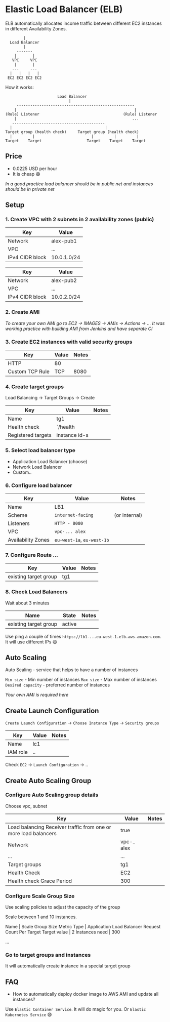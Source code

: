 # Elastic Load Balancer (ELB)

ELB automatically allocates income traffic between different EC2 instances in different Availability Zones.

```
        |
  Load Balancer
        |
     -------
    |       |
   VPC     VPC
    |       |
   ---     ---
  |   |   |   |
 EC2 EC2 EC2 EC2
```

How it works:

```
                       Load Balancer
                            |
     ----------------------------------------------------
    |                                                    |       
(Rule) Listener                                     (Rule) Listener
    |                                                   ...       
   -----------------------------------------    
  |                                         |   
Target group (health check)     Target group (health check)
  |         |                         |         |         |
Target    Target                    Target    Target    Target
```

## Price

* 0.0225 USD per hour
* It is cheap :smile:

*In a good practice load balancer should be in public net and instances should be in private net*

## Setup

### 1. Create VPC with 2 subnets in 2 availability zones (public)

Key | Value
--- | -----
Network | alex-pub1
VPC | ...
IPv4 CIDR block | 10.0.1.0/24

Key | Value
--- | -----
Network | alex-pub2
VPC | ...
IPv4 CIDR block | 10.0.2.0/24

### 2. Create AMI

*To create your own AMI go to EC2 -> IMAGES -> AMIs -> Actions -> ...*
*It was working practice with building AMI from Jenkins and have separate CI*

### 3. Create EC2 instances with valid security groups


Key | Value | Notes
--- | ----- | -----
HTTP | 80 |
Custom TCP Rule | TCP | 8080

### 4. Create target groups

Load Balancing -> Target Groups -> Create

Key | Value | Notes
--- | ----- | -----
Name | tg1 | 
Health check| `/health | 
Registered targets | instance id-s

### 5. Select load balancer type

* Application Load Balancer (choose)
* Network Load Balancer
* Custom..

### 6. Configure load balancer

Key | Value | Notes
--- | ----- | -----
Name | LB1 | 
Scheme | `internet-facing` | (or internal)
Listeners | `HTTP - 8080` | 
VPC | `vpc-... alex` | 
Availability Zones | `eu-west-1a`, `eu-west-1b` | 

### 7. Configure Route ...

Key | Value | Notes
--- | ----- | -----
existing target group | tg1 | 

### 8. Check Load Balancers

Wait about 3 minutes

Name | State | Notes
--- | ----- | -----
existing target group | active | 

Use ping a couple of times `https://lb1-...eu-west-1.elb.aws-amazon.com`. It will use different IPs :smile:

## Auto Scaling

Auto Scaling - service that helps to have a number of instances

`Min size` - Min number of instances
`Max size` - Max number of instances
`Desired capacity` - preferred number of instances

*Your own AMI is required here*

## Create Launch Configuration

`Create Launch Configuration` -> `Choose Instance Type` -> `Security groups`

Key | Value | Notes
--- | ----- | -----
Name| lc1 |
IAM role | .. | 

Check `EC2` -> `Launch Configuration` -> ..

## Create Auto Scaling Group

### Configure Auto Scaling group details

Choose vpc, subnet

Key | Value | Notes
--- | ----- | -----
Load balancing Receiver traffic from one or more load balancers | true
Network | vpc-.. alex |
... | ... |
Target groups | tg1 | 
Health Check | EC2 | 
Health check Grace Period | 300 |

### Configure Scale Group Size

Use scaling policies to adjust the capacity of the group

Scale between 1 and 10 instances.

Name | Scale Group Size
Metric Type | Application Load Balancer Request Count Per Target
Target value | 2
Instances need | 300

...

### Go to target groups and instances

It will automatically create instance in a special target group


## FAQ

* How to automatically deploy docker image to AWS AMI and update all instances?

Use `Elastic Container Service`. It will do magic for you. Or `Elastic Kubernetes Service` :smile:
